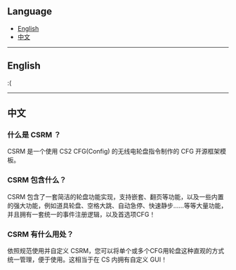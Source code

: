 ## Language

- [English](#english)
- [中文](#中文)

---

## English

:(

---

## 中文

### 什么是 CSRM ？

CSRM 是一个使用 CS2 CFG(Config) 的无线电轮盘指令制作的 CFG 开源框架模板。

### CSRM 包含什么？

CSRM 包含了一套简洁的轮盘功能实现，支持嵌套、翻页等功能，以及一些内置的强大功能，例如道具轮盘、空格大跳、自动急停、快速静步……等等大量功能，并且拥有一套统一的事件注册逻辑，以及首选项CFG！

### CSRM 有什么用处？

依照规范使用并自定义 CSRM，您可以将单个或多个CFG用轮盘这种直观的方式统一管理，便于使用。这相当于在 CS 内拥有自定义 GUI！

